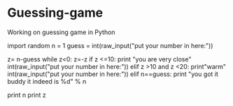 # Guessing-game
Working on guessing game in Python

import random
n = 1
guess = int(raw_input("put your number in here:"))

z= n-guess
while z<0:
    z=-z
    if z <=10:
        print "you are very close"
        int(raw_input("put your number in here:"))
    elif z >10 and z <20:
        print"warm"
        int(raw_input("put your number in here:"))
    elif n==guess:
        print "you got it buddy it indeed is %d" % n

print n
print z
